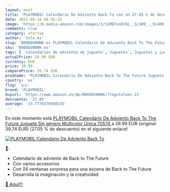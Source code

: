 ```yaml
---
layout: post
title: 'PLAYMOBIL Calendario De Adviento Back To con un 27.05 % de descuento'
date: 2021-09-18 08:56:25
image: 'https://m.media-amazon.com/images/I/51MEFvn6C6L._SL500_._SL400_.jpg'
comments: true
category: ofertas
author: 'tole.es'
slug: 'B08DQVBNNK-es PLAYMOBIL Calendario De Adviento Back To The Future...'
sku: 'B08DQVBNNK-es'
tags: [ 'Calendarios de adviento de juguete','Juguetes','Juguetes y juegos','playmobil', ]
actualPrice: 28.99 EUR
currency: EUR
price: 28.99
comparePrice: 39.74 EUR
prodname: 'PLAYMOBIL Calendario De Adviento Back To The Future Juguete  Sin género  Multicolor  Única  70574 '
country: 'es'
flag: '🇪🇸'
brand: 'PLAYMOBIL'
buyurl: 'https://www.amazon.es/dp/B08DQVBNNK/?tag=tolees-21'
descuento: '27.05'
average: '33.7776470588235'
---
```


En este momento está [PLAYMOBIL Calendario De Adviento Back To The Future Juguete  Sin género  Multicolor  Única  70574 ](https://www.amazon.es/dp/B08DQVBNNK/?tag=tolees-21) a 28.99 EUR (original: 39.74 EUR) (27.05 %  de descuento) en el siguiente enlace!

[![PLAYMOBIL Calendario De Adviento Back To](https://m.media-amazon.com/images/I/51MEFvn6C6L._SL500_._SL400_.jpg)](https://www.amazon.es/dp/B08DQVBNNK/?tag=tolees-21)

🔎:

- Calendario de adviento de Back to The Future
- Con varios accesorios
- Con 24 ventanas sorpresa para una escena de Back to The Future
- Desarrolla la imaginación y la creatividad

[🛒 Aquí!!!](https://www.amazon.es/dp/B08DQVBNNK/?tag=tolees-21)
